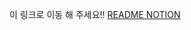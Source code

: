 이 링크로 이동 해 주세요!!
[README NOTION](https://fluoridated-cayenne-db1.notion.site/wanted_pre_onboarding-README-md-7325b001f8944bcf8c3a53e13644310e)
